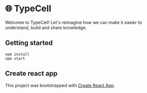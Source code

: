 # 🌐 TypeCell

Welcome to TypeCell! Let's reimagine how we can make it easier to understand, build and share knowledge.

## Getting started

    npm install
    npm start

## Create react app

This project was bootstrapped with [Create React App](https://github.com/facebook/create-react-app).
